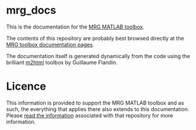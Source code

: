 # mrg_docs
This is the documentation for the [MRG MATLAB toolbox][mrg]. 

The contents of this repository are probably best browsed directly at the [MRG toolbox documentation pages][mrg_docs].  

The documentation itself is generated dynamically from the code using the brilliant [m2html][m2html] toolbox by Guillaume Flandin. 

# Licence
This information is provided to support the MRG MATLAB toolbox and as such, the everything that applies there also extends to this documentation.  Please [read the information][mrg] associated with that repository for more information.  

[m2html]: http://www.artefact.tk/software/matlab/m2html/
[mrg]: https://github.com/dpritchard/mrg#readme
[mrg_docs]: http://dpritchard.github.io/mrg_docs/

